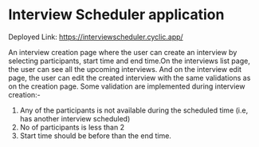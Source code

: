 # Interview Scheduler application 

Deployed Link: https://interviewscheduler.cyclic.app/


An interview creation page where the user can create an interview by selecting participants, start time and end time.On the interviews list page, the user can see all the upcoming interviews. And on the interview edit page, the user can edit the created interview with the same validations as on the creation page.
Some validation are implemented during interview creation:-  
1) Any of the participants is not available during the scheduled time (i.e, has another interview scheduled)
2) No of participants is less than 2
3) Start time should be before than the end time.
